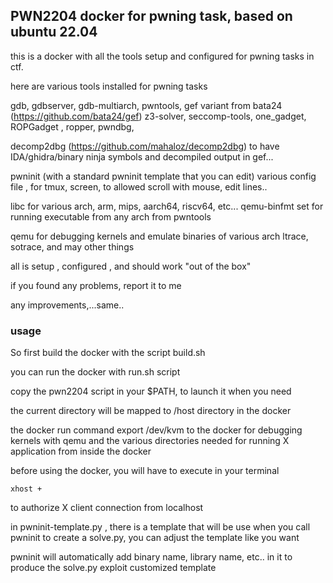 ## PWN2204 docker for pwning task, based on ubuntu 22.04

this is a docker with all the tools setup and configured for pwning tasks in ctf.

here are various tools installed for pwning tasks
    
gdb, gdbserver, gdb-multiarch, pwntools, gef variant from bata24 (https://github.com/bata24/gef) z3-solver, seccomp-tools, one_gadget, ROPGadget , ropper, pwndbg, 

decomp2dbg (https://github.com/mahaloz/decomp2dbg) to have IDA/ghidra/binary ninja symbols and decompiled output in gef...

pwninit (with a standard pwninit template that you can edit) various config file , for tmux, screen, to allowed scroll with mouse, edit lines..

libc for various arch, arm, mips, aarch64, riscv64, etc... qemu-binfmt set for running executable from any arch from pwntools
    
qemu for debugging kernels and emulate binaries of various arch ltrace, sotrace, and may other things

all is setup , configured , and should work "out of the box"

if you found any problems, report it to me

any improvements,...same..

### usage

So first build the docker with the script build.sh

you can run the docker with run.sh script

copy the pwn2204 script in your $PATH, to launch it when you need

the current directory will be mapped to /host directory in the docker

the docker run command export /dev/kvm to the docker for debugging kernels with qemu and the various directories needed for running X application from inside the docker

before using the docker, you will have to execute in your terminal

`xhost +`

to authorize X client connection from localhost

in pwninit-template.py , there is a template that will be use when you call pwninit to create a solve.py, you can adjust the template like you want

pwninit will automatically add binary name, library name, etc.. in it to produce the solve.py exploit customized template


